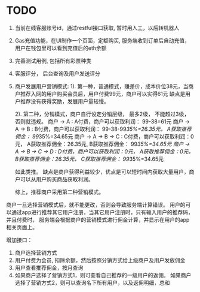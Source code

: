 # TODO

1. 当前在线客服账号id，通过restful接口获取, 暂时用人工，以后转机器人

2. Gas充值功能，在UI制作一个页面，定额购买, 服务端收到订单后自动充值，用户在钱包里可以看到充值后的eth余额

3. 完善测试用例, 包括所有彩票种类 

4. 客服评分， 后台查询及用户发送评分

5. 商户发展用户营销模式: 
   1). 第一种，普通模式，赚差价，成本价位38元，当商户推荐入网的用户购买会员后，用户付费99元，商户可以实得61元
       缺点是用户推荐没有获得奖励，发展用户量较慢。

   2). 第二种，分销模式，商户自行设定分销层级， 最多2级， 不能超过3级，否则就违规。 
      商户 -> A :  A付费，商户可以获取利润： 99-38=61元
      商户 -> A -> B :  B付费，商户可以获取利润： 99-38-99*35%=26.35元， A获取推荐佣金： 99*35%=34.65元
      商户 -> A -> B -> C :  C付费，商户可以获取利润：0元， A获取推荐佣金：26.35元, B获取推荐佣金： 99*35%=34.65元
      商户 -> A -> B -> C -> D : D付费，商户可以获取利润：0元， A获取推荐佣金：0元， B获取推荐佣金：26.35元， C获取推荐佣金： 99*35%=34.65元
    
      如此类推。
      缺点是商户获得利益较少，优点是可以短时间内获取大量用户，商户可以从用户购买商品获取利润。

   综上，推荐商户采用第二种营销模式。 


  商户一旦选择营销模式后，就不能更改，否则会导致服务端计算错误。
  用户的可以通过app进行推荐其它用户注册，当其它用户注册时，只有输入用户的推荐码，并且付费时， 服务端会根据商户的营销模式进行佣金计算，并显示在用户的app相关页面上。

  增加接口：
  1. 商户选择营销方式
  2. 用户付费为会员, 扣除余额，然后按照分销方式给上级商户及用户发放佣金  
  3. 用户查看推荐佣金，按月查询
  4. 如果商户选择了营销方式1，则可查看自己推荐的一级用户的返佣。 
     如果商户选择了营销方式2，则可以查询名下所有用户，以及返佣明细，总和